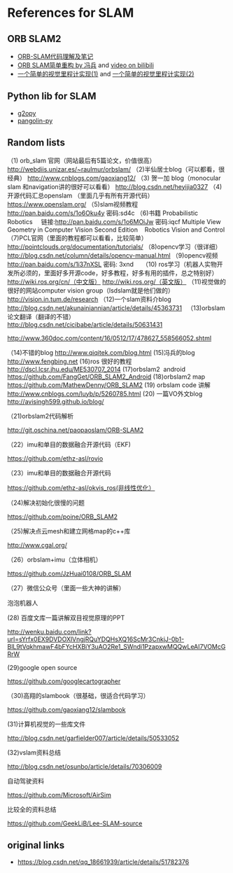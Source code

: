 # References for SLAM

## ORB SLAM2
- [ORB-SLAM代码理解及笔记](https://zhuanlan.zhihu.com/p/28489469)
- [ORB SLAM简单重构 by 冯兵](https://mp.weixin.qq.com/s?__biz=MzI5MTM1MTQwMw==&mid=2247484455&idx=1&sn=31f7e02cc2761d3a4b5df5514e74c7ad&scene=0#wechat_redirect) and [video on bilibili](https://www.bilibili.com/video/av7102994/)
- [一个简单的视觉里程计实现(1)](https://web.archive.org/web/20170820141348/http://fengbing.net/2015/07/26/%E4%B8%80%E4%B8%AA%E7%AE%80%E5%8D%95%E7%9A%84%E8%A7%86%E8%A7%89%E9%87%8C%E7%A8%8B%E8%AE%A1%E5%AE%9E%E7%8E%B01/) and [一个简单的视觉里程计实现(2)](https://web.archive.org/web/20170820141451/http://fengbing.net/2015/07/26/%E4%B8%80%E4%B8%AA%E7%AE%80%E5%8D%95%E7%9A%84%E8%A7%86%E8%A7%89%E9%87%8C%E7%A8%8B%E8%AE%A1%E5%AE%9E%E7%8E%B02/)

## Python lib for SLAM
- [g2opy](https://github.com/uoip/g2opy)
- [pangolin-py](https://github.com/uoip/pangolin)

## Random lists

（1) orb_slam 官网（网站最后有5篇论文，价值很高）
http://webdiis.unizar.es/~raulmur/orbslam/
（2)半仙居士blog（可以都看，很经典）
http://www.cnblogs.com/gaoxiang12/
（3) 贺一加 blog（monocular slam 和navigation讲的很好可以看看）
http://blog.csdn.net/heyijia0327
（4)开源代码汇总openslam （里面几乎有所有开源代码）             
https://www.openslam.org/
（5)slam视频教程
http://pan.baidu.com/s/1o6Oku4y 密码:sd4c
（6)书籍
Probabilistic Robotics     链接:http://pan.baidu.com/s/1o6MOiJw 密码:iqcf
Multiple View Geometry in Computer Vision Second Edition   
Robotics Vision and Control
（7)PCL官网（里面的教程都可以看看，比较简单）
http://pointclouds.org/documentation/tutorials/
（8)opencv学习（很详细）
http://blog.csdn.net/column/details/opencv-manual.html
（9)opencv视频
http://pan.baidu.com/s/1i37nXSL 密码: 3xnd    
（10) ros学习（机器人实物开发所必须的，里面好多开源code，好多教程，好多有用的插件，总之特别好）
http://wiki.ros.org/cn/（中文版）
http://wiki.ros.org/（英文版）
（11)视觉做的很好的网站computer vision group（lsdslam就是他们做的）
http://vision.in.tum.de/research
（12)一个slam资料介blog
http://blog.csdn.net/akunainiannian/article/details/45363731  
（13)orbslam论文翻译（翻译的不错）
http://blog.csdn.net/cicibabe/article/details/50631431

http://www.360doc.com/content/16/0512/17/478627_558566052.shtml

（14)不错的blog
http://www.qiqitek.com/blog.html
(15)冯兵的blog
http://www.fengbing.net
(16)ros 很好的教程
http://dscl.lcsr.jhu.edu/ME530707_2014
(17)orbslam2  android
https://github.com/FangGet/ORB_SLAM2_Android
(18)orbslam2 map
https://github.com/MathewDenny/ORB_SLAM2
(19) orbslam code 讲解
http://www.cnblogs.com/luyb/p/5260785.html
(20) 一篇VO外文blog
http://avisingh599.github.io/blog/

（21)orbslam2代码解析

http://git.oschina.net/paopaoslam/ORB-SLAM2

（22）imu和单目的数据融合开源代码（EKF)

https://github.com/ethz-asl/rovio

（23）imu和单目的数据融合开源代码

https://github.com/ethz-asl/okvis_ros(非线性优化）

（24)解决初始化很慢的问题

https://github.com/poine/ORB_SLAM2

（25)解决点云mesh和建立网格map的c++库

http://www.cgal.org/

（26）orbslam+imu（立体相机）

https://github.com/JzHuai0108/ORB_SLAM

（27）微信公众号（里面一些大神的讲解）

泡泡机器人

(28) 百度文库一篇讲解双目视觉原理的PPT

http://wenku.baidu.com/link?url=sYrfx0EX9DVDOXlVngjRQuYDQHsXQ16ScMr3CnkjJ-0b1-BlL9tVqkhmawF4bFYcHXBiY3uAO2Re1_SWndi1PzapxwMQQwLeAI7VOMcGRrW

(29)google open source

https://github.com/googlecartographer

（30)高翔的slambook（很基础，很适合代码学习）

https://github.com/gaoxiang12/slambook

(31)计算机视觉的一些库文件

http://blog.csdn.net/garfielder007/article/details/50533052

(32)vslam资料总结

http://blog.csdn.net/osunbo/article/details/70306009

自动驾驶资料

https://github.com/Microsoft/AirSim

比较全的资料总结

https://github.com/GeekLiB/Lee-SLAM-source



## original links
- https://blog.csdn.net/qq_18661939/article/details/51782376
